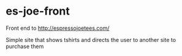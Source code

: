 # es-joe-front

Front end to http://espressojoetees.com/

Simple site that shows tshirts and directs the user to another site to purchase them
